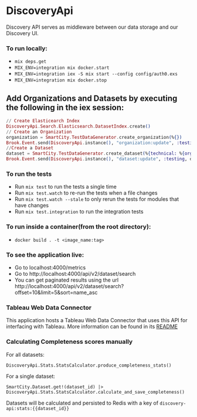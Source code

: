 # DiscoveryApi

Discovery API serves as middleware between our data storage and our Discovery UI.

### To run locally:
  * `mix deps.get`
  * `MIX_ENV=integration mix docker.start`
  * `MIX_ENV=integration iex -S mix start --config config/auth0.exs`
  * `MIX_ENV=integration mix docker.stop`

  ## Add Organizations and Datasets by executing the following in the iex session:
  ```elixir
  // Create Elasticearch Index
  DiscoveryApi.Search.Elasticsearch.DatasetIndex.create()
  // Create an Organization
  organization = SmartCity.TestDataGenerator.create_organization(%{})
  Brook.Event.send(DiscoveryApi.instance(), "organization:update", :testing, organization)
  //Create a Dataset
  dataset = SmartCity.TestDataGenerator.create_dataset(%{technical: %{orgId: organization.id}})
  Brook.Event.send(DiscoveryApi.instance(), "dataset:update", :testing, dataset)
  ```

### To run the tests

  * Run `mix test` to run the tests a single time
  * Run `mix test.watch` to re-run the tests when a file changes
  * Run `mix test.watch --stale` to only rerun the tests for modules that have changes
  * Run `mix test.integration` to run the integration tests

### To run inside a container(from the root directory):
  * `docker build . -t <image_name:tag>`

### To see the application live:
  * Go to localhost:4000/metrics
  * Go to http://localhost:4000/api/v2/dataset/search
  * You can get paginated results using the url http://localhost:4000/api/v2/dataset/search?offset=10&limit=5&sort=name_asc

### Tableau Web Data Connector
This application hosts a Tableau Web Data Connector that uses this API for interfacing with Tableau. More information can be found in its [README](./priv/static/tableau/README.md)

### Calculating Completeness scores manually

For all datasets:

`DiscoveryApi.Stats.StatsCalculator.produce_completeness_stats()`

For a single dataset:

`SmartCity.Dataset.get!(dataset_id) |> DiscoveryApi.Stats.StatsCalculator.calculate_and_save_completeness()`

Datasets will be calculated and persisted to Redis with a key of `discovery-api:stats:{{dataset_id}}`

